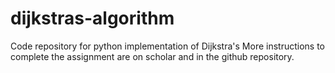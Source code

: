 # dijkstras-algorithm
Code repository for python implementation of Dijkstra's
More instructions to complete the assignment are on scholar and in the github repository.


